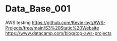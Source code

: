 # Data_Base_001
AWS testing
https://github.com/Kevin-byt/AWS-Projects/tree/main/S3%20Static%20Website
 https://www.datacamp.com/blog/top-aws-projects
 
